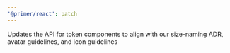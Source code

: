 ```yaml
---
'@primer/react': patch
---
```


Updates the API for token components to align with our size-naming ADR, avatar guidelines, and icon guidelines
